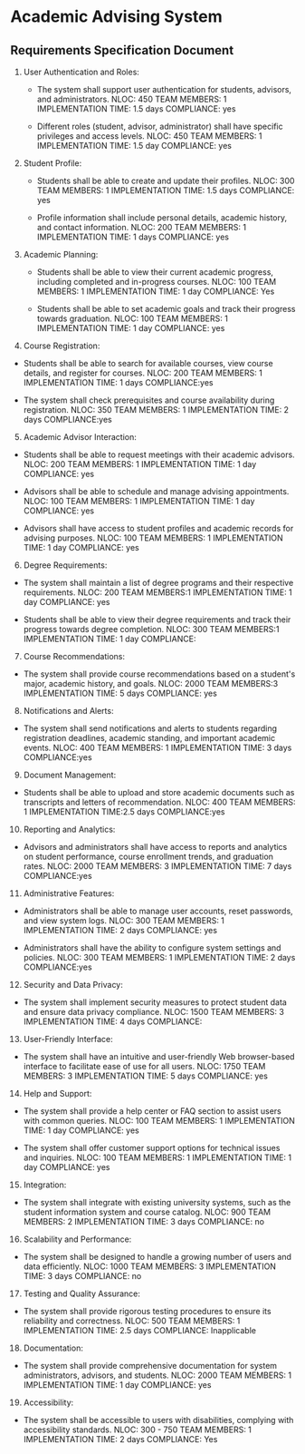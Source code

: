 # Academic Advising System
## Requirements Specification Document

1. User Authentication and Roles:
   - The system shall support user authentication for students, advisors, and administrators.
    NLOC: 450
    TEAM MEMBERS: 1
    IMPLEMENTATION TIME: 1.5 days
    COMPLIANCE: yes

   - Different roles (student, advisor, administrator) shall have specific privileges and access levels.
    NLOC: 450 
    TEAM MEMBERS: 1
    IMPLEMENTATION TIME: 1.5 day
    COMPLIANCE: yes

2. Student Profile: 
   - Students shall be able to create and update their profiles.
    NLOC: 300
    TEAM MEMBERS: 1
    IMPLEMENTATION TIME: 1.5 days
    COMPLIANCE: yes

   - Profile information shall include personal details, academic history, and contact information.
    NLOC: 200
    TEAM MEMBERS: 1
    IMPLEMENTATION TIME: 1 days
    COMPLIANCE: yes

3. Academic Planning:
   - Students shall be able to view their current academic progress, including completed and in-progress courses.
    NLOC: 100
    TEAM MEMBERS: 1
    IMPLEMENTATION TIME: 1 day
    COMPLIANCE: Yes

   - Students shall be able to set academic goals and track their progress towards graduation.
    NLOC: 100
    TEAM MEMBERS: 1
    IMPLEMENTATION TIME: 1 day
    COMPLIANCE: yes

4. Course Registration:
 - Students shall be able to search for available courses, view course details, and register for courses.
    NLOC: 200
    TEAM MEMBERS: 1
    IMPLEMENTATION TIME: 1 days
    COMPLIANCE:yes

 - The system shall check prerequisites and course availability during registration.
    NLOC: 350
    TEAM MEMBERS: 1
    IMPLEMENTATION TIME: 2 days
    COMPLIANCE:yes

5. Academic Advisor Interaction:
 - Students shall be able to request meetings with their academic advisors.
    NLOC: 200
    TEAM MEMBERS: 1
    IMPLEMENTATION TIME: 1 day
    COMPLIANCE: yes


 - Advisors shall be able to schedule and manage advising appointments.
    NLOC: 100
    TEAM MEMBERS: 1
    IMPLEMENTATION TIME: 1 day
    COMPLIANCE: yes


 - Advisors shall have access to student profiles and academic records for advising purposes.
    NLOC: 100
    TEAM MEMBERS: 1
    IMPLEMENTATION TIME: 1 day
    COMPLIANCE: yes

6. Degree Requirements:
 - The system shall maintain a list of degree programs and their respective requirements.
    NLOC: 200
    TEAM MEMBERS:1
    IMPLEMENTATION TIME: 1 day
    COMPLIANCE: yes

 - Students shall be able to view their degree requirements and track their progress towards degree completion.
    NLOC: 300
    TEAM MEMBERS:1
    IMPLEMENTATION TIME: 1 day
    COMPLIANCE: 

7. Course Recommendations:
 - The system shall provide course recommendations based on a student's major, academic history, and goals.
    NLOC: 2000
    TEAM MEMBERS:3
    IMPLEMENTATION TIME: 5 days
    COMPLIANCE: yes

8. Notifications and Alerts:
 - The system shall send notifications and alerts to students regarding registration deadlines, academic standing, and important academic events.
    NLOC: 400
    TEAM MEMBERS: 1
    IMPLEMENTATION TIME: 3 days
    COMPLIANCE:yes

9. Document Management:
 - Students shall be able to upload and store academic documents such as transcripts and letters of recommendation.
    NLOC: 400
    TEAM MEMBERS: 1
    IMPLEMENTATION TIME:2.5 days
    COMPLIANCE:yes

10. Reporting and Analytics:
 - Advisors and administrators shall have access to reports and analytics on student performance, course enrollment trends, and graduation rates.
    NLOC:  2000
    TEAM MEMBERS: 3
    IMPLEMENTATION TIME: 7 days
    COMPLIANCE:yes

11. Administrative Features:
 - Administrators shall be able to manage user accounts, reset passwords, and view system logs.
    NLOC: 300
    TEAM MEMBERS: 1
    IMPLEMENTATION TIME: 2 days
    COMPLIANCE: yes

 - Administrators shall have the ability to configure system settings and policies.
    NLOC: 300
    TEAM MEMBERS: 1
    IMPLEMENTATION TIME: 2 days
    COMPLIANCE:yes

12. Security and Data Privacy:
 - The system shall implement security measures to protect student data and ensure data privacy compliance.
    NLOC: 1500
    TEAM MEMBERS: 3
    IMPLEMENTATION TIME: 4 days
    COMPLIANCE: 

13. User-Friendly Interface:
 - The system shall have an intuitive and user-friendly Web browser-based interface to facilitate ease of use for all users.
    NLOC: 1750
    TEAM MEMBERS: 3
    IMPLEMENTATION TIME: 5 days
    COMPLIANCE: yes

14. Help and Support:
 - The system shall provide a help center or FAQ section to assist users with common queries.
    NLOC: 100
    TEAM MEMBERS: 1
    IMPLEMENTATION TIME: 1 day
    COMPLIANCE: yes

 - The system shall offer customer support options for technical issues and inquiries.
    NLOC: 100
    TEAM MEMBERS: 1
    IMPLEMENTATION TIME: 1 day
    COMPLIANCE: yes

15. Integration:
 - The system shall integrate with existing university systems, such as the student information system and course catalog.
    NLOC: 900
    TEAM MEMBERS: 2
    IMPLEMENTATION TIME: 3 days
    COMPLIANCE: no

16. Scalability and Performance:
 - The system shall be designed to handle a growing number of users and data efficiently.
    NLOC: 1000
    TEAM MEMBERS: 3
    IMPLEMENTATION TIME: 3 days
    COMPLIANCE: no

17. Testing and Quality Assurance:
 - The system shall provide rigorous testing procedures to ensure its reliability and correctness.
    NLOC: 500
    TEAM MEMBERS: 1
    IMPLEMENTATION TIME: 2.5 days
    COMPLIANCE: Inapplicable

18. Documentation:
 - The system shall provide comprehensive documentation for system administrators, advisors, and students.
    NLOC: 2000
    TEAM MEMBERS: 1
    IMPLEMENTATION TIME: 1 day
    COMPLIANCE: yes

19. Accessibility:
 - The system shall be accessible to users with disabilities, complying with accessibility standards.
    NLOC: 300 - 750
    TEAM MEMBERS: 1
    IMPLEMENTATION TIME: 2 days
    COMPLIANCE: Yes